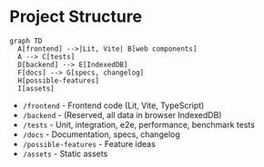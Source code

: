 # Project Structure

```mermaid
graph TD
  A[frontend] -->|Lit, Vite| B[web components]
  A --> C[tests]
  D[backend] --> E[IndexedDB]
  F[docs] --> G[specs, changelog]
  H[possible-features]
  I[assets]
```

- `/frontend` - Frontend code (Lit, Vite, TypeScript)
- `/backend` - (Reserved, all data in browser IndexedDB)
- `/tests` - Unit, integration, e2e, performance, benchmark tests
- `/docs` - Documentation, specs, changelog
- `/possible-features` - Feature ideas
- `/assets` - Static assets
